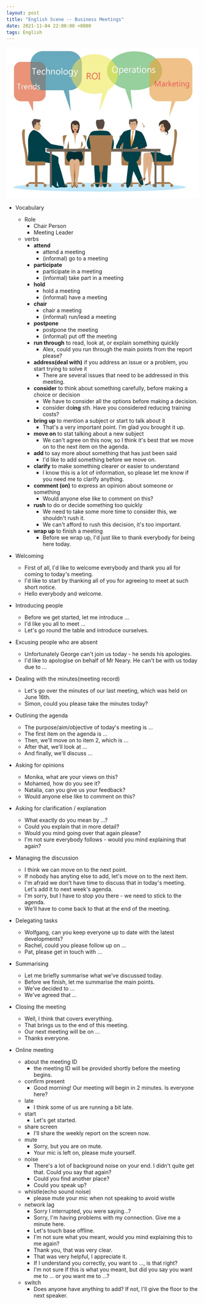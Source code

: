```yaml
---
layout: post
title: "English Scene -- Business Meetings"
date: 2021-11-04 22:00:00 +0800
tags: English
---
```


![metting](/assets/images/2021-11-04-English_meeting_scene_1.jpeg)

- Vocabulary

  - Role
    - Chair Person
    - Meeting Leader
  - verbs
    - **attend**
      - attend a meeting
      - (informal) go to a meeting
    - **participate**
      - participate in a meeting
      - (informal) take part in a meeting
    - **hold**
      - hold a meeting
      - (informal) have a meeting
    - **chair**
      - chair a meeting
      - (informal) run/lead a meeting
    - **postpone**
      - postpone the meeting
      - (informal) put off the meeting
    - **run through**
      to read, look at, or explain something quickly
      - Alex, could you run through the main points from the report please?
    - **address(deal with)**
      if you address an issue or a problem, you start trying to solve it
      - There are several issues that need to be addressed in this meeting.
    - **consider**
      to think about something carefully, before making a choice or decision
      - We have to consider all the options before making a decision.
      - consider do**ing** sth.
        Have you considered reducing training costs?
    - **bring up**
      to mention a subject or start to talk about it
      - That's a very important point. I'm glad you brought it up.
    - **move on**
      to stat talking about a new subject
      - We can't agree on this now, so I think it's best that
        we move on to the next item on the agenda.
    - **add**
      to say more about something that has just been said
      - I'd like to add something before we move on.
    - **clarify**
      to make something clearer or easier to understand
      - I know this is a lot of information, so please let me know if
        you need me to clarify anything.
    - **comment (on)**
      to express an opinion about someone or something
      - Would anyone else like to comment on this?
    - **rush**
      to do or decide something too quickly
      - We need to take some more time to consider this,
        we shouldn't rush it.
      - We can't afford to rush this decision, it's too important.
    - **wrap up**
      to finish a meeting
      - Before we wrap up, I'd just like to thank everybody
        for being here today.

- Welcoming

  - First of all, I'd like to welcome everybody and thank you all for coming to today's meeting.
  - I'd like to start by thanking all of you for agreeing to meet at such short notice.
  - Hello everybody and welcome.

- Introducing people

  - Before we get started, let me introduce ...
  - I'd like you all to meet ...
  - Let's go round the table and introduce ourselves.

- Excusing people who are absent

  - Unfortunately George can't join us today - he sends his apologies.
  - I'd like to apologise on behalf of Mr Neary. He can't be with us today due to ...

- Dealing with the minutes(meeting record)

  - Let's go over the minutes of our last meeting, which was held on June 16th.
  - Simon, could you please take the minutes today?

- Outlining the agenda

  - The purpose/aim/objective of today's meeting is ...
  - The first item on the agenda is ...
  - Then, we'll move on to item 2, which is ...
  - After that, we'll look at ...
  - And finally, we'll discuss ...

- Asking for opinions

  - Monika, what are your views on this?
  - Mohamed, how do you see it?
  - Natalia, can you give us your feedback?
  - Would anyone else like to comment on this?

- Asking for clarification / explanation

  - What exactly do you mean by ...?
  - Could you explain that in more detail?
  - Would you mind going over that again please?
  - I'm not sure everybody follows - would you mind explaining that again?

- Managing the discussion

  - I think we can move on to the next point.
  - If nobody has anyting else to add, let's move on to the next item.
  - I'm afraid we don't have time to discuss that in today's meeting.
    Let's add it to next week's agenda.
  - I'm sorry, but I have to stop you there - we need to stick to the agenda.
  - We'll have to come back to that at the end of the meeting.

- Delegating tasks

  - Wolfgang, can you keep everyone up to date with the latest developments?
  - Rachel, could you please follow up on ...
  - Pat, please get in touch with ...

- Summarising

  - Let me briefly summarise what we've discussed today.
  - Before we finish, let me summarise the main points.
  - We've decided to ...
  - We've agreed that ...

- Closing the meeting

  - Well, I think that covers everything.
  - That brings us to the end of this meeting.
  - Our next meeting will be on ...
  - Thanks everyone.

- Online meeting
  - about the meeting ID
    - the meeting ID will be provided shortly before the meeting begins.
  - confirm present
    - Good morning! Our meeting will begin in 2 minutes. Is everyone here?
  - late
    - I think some of us are running a bit late.
  - start
    - Let's get started.
  - share screen
    - I'll share the weekly report on the screen now.
  - mute
    - Sorry, but you are on mute.
    - Your mic is left on, please mute yourself.
  - noise
    - There's a lot of background noise on your end. I didn't quite get that.
      Could you say that again?
    - Could you find another place?
    - Could you speak up?
  - whistle(echo sound noise)
    - please mute your mic when not speaking to avoid wistle
  - network lag
    - Sorry I interrupted, you were saying...?
    - Sorry, I'm having problems with my connection. Give me a minute here.
    - Let's touch base offline.
    - I'm not sure what you meant, would you mind explaining this to me again?
    - Thank you, that was very clear.
    - That was very helpful, I appreciate it.
    - If I understand you correctly, you want to ..., is that right?
    - I'm not sure if this is what you meant, but did you say you want me to ...
      or you want me to ...?
  - switch
    - Does anyone have anything to add? If not, I'll give the floor to the next speaker.
